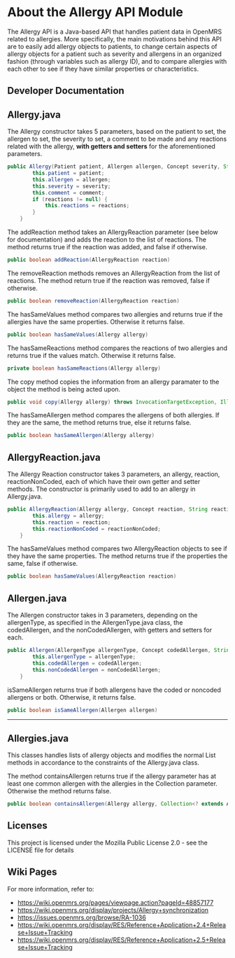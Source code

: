 About the Allergy API Module
===
The Allergy API is a Java-based API that handles patient data in OpenMRS related to allergies. More specifically, the main motivations
behind this API are to easily add allergy objects to patients, to change certain aspects of allergy objects for a patient such as severity and allergens in an organized fashion
(through variables such as allergy ID), and to compare allergies with each other to see if they have similar properties or characteristics.

Developer Documentation
---

Allergy.java
---
The Allergy constructor takes 5 parameters, based on the patient to set, the allergen to set, the severity to set, a comment to be made
and any reactions related with the allergy, **with getters and setters** for the aforementioned parameters.
```java
public Allergy(Patient patient, Allergen allergen, Concept severity, String comment, List<AllergyReaction> reactions) {
		this.patient = patient;
		this.allergen = allergen;
		this.severity = severity;
		this.comment = comment;
		if (reactions != null) {
			this.reactions = reactions;
		}
	}
```
The addReaction method takes an AllergyReaction parameter (see below for documentation) and adds the reaction to the list of reactions.
The method returns true if the reaction was added, and false if otherwise.
```java
public boolean addReaction(AllergyReaction reaction)
```
The removeReaction methods removes an AllergyReaction from the list of reactions. The method return true if the reaction was removed,
false if otherwise.
```java
public boolean removeReaction(AllergyReaction reaction)
```
The hasSameValues method compares two allergies and returns true if the allergies have the same properties. Otherwise it returns false.
```java
public boolean hasSameValues(Allergy allergy)
```
The hasSameReactions method compares the reactions of two allergies and returns true if the values match. Otherwise it returns false.
```java
private boolean hasSameReactions(Allergy allergy)
```
The copy method copies the information from an allergy paramater to the object the method is being acted upon.
```java
public void copy(Allergy allergy) throws InvocationTargetException, IllegalAccessException
```
The hasSameAllergen method compares the allergens of both allergies. If they are the same, the method returns true, else it returns false.
```java
public boolean hasSameAllergen(Allergy allergy)
```

AllergyReaction.java
---
The Allergy Reaction constructor takes 3 parameters, an allergy, reaction, reactionNonCoded, each of which have their own getter
and setter methods. The constructor is primarily used to add to an allergy in Allergy.java.
```java
public AllergyReaction(Allergy allergy, Concept reaction, String reactionNonCoded) {
		this.allergy = allergy;
		this.reaction = reaction;
		this.reactionNonCoded = reactionNonCoded;
	}
```
The hasSameValues method compares two AllergyReaction objects to see if they have the same properties. The method returns true
if the properties the same, false if otherwise.
```java
public boolean hasSameValues(AllergyReaction reaction)
```

Allergen.java
---
The Allergen constructor takes in 3 parameters, depending on the allergenType, as specified in the AllergenType.java class, 
the codedAllergen, and the nonCodedAllergen, with getters and setters for each.
```java
public Allergen(AllergenType allergenType, Concept codedAllergen, String nonCodedAllergen) {
		this.allergenType = allergenType;
		this.codedAllergen = codedAllergen;
		this.nonCodedAllergen = nonCodedAllergen;
	}
```
isSameAllergen returns true if both allergens have the coded or noncoded allergens or both. Otherwise, it returns false.
```java
public boolean isSameAllergen(Allergen allergen) 
```
---

Allergies.java
---
This classes handles lists of allergy objects and modifies the normal List<Allergy> methods in accordance to the constraints
of the Allergy.java class. 


The method containsAllergen returns true if the allergy parameter has at least one common allergen with the allergies in the Collection
parameter. Otherwise the method returns false.
```java
public boolean containsAllergen(Allergy allergy, Collection<? extends Allergy> allergies)
```
Licenses
---
This project is licensed under the Mozilla Public License 2.0 - see the LICENSE file for details

Wiki Pages
---
For more information, refer to:
* https://wiki.openmrs.org/pages/viewpage.action?pageId=48857177
* https://wiki.openmrs.org/display/projects/Allergy+synchronization
* https://issues.openmrs.org/browse/RA-1036
* https://wiki.openmrs.org/display/RES/Reference+Application+2.4+Release+Issue+Tracking
* https://wiki.openmrs.org/display/RES/Reference+Application+2.5+Release+Issue+Tracking

